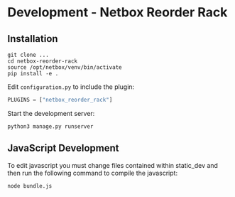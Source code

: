 # Development - Netbox Reorder Rack

## Installation
```shell
git clone ...
cd netbox-reorder-rack
source /opt/netbox/venv/bin/activate
pip install -e .
```

Edit `configuration.py` to include the plugin:
```python
PLUGINS = ["netbox_reorder_rack"]
```

Start the development server:
```shell
python3 manage.py runserver
```

## JavaScript Development
To edit javascript you must change files contained within static_dev and then run the following command to compile the javascript:
```shell
node bundle.js
```
